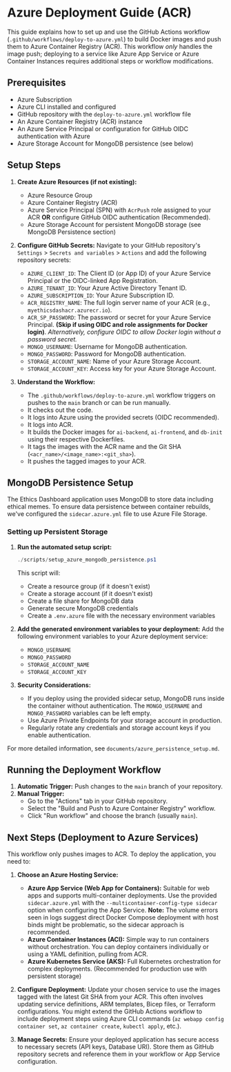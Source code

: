 # Azure Deployment Guide (ACR)

This guide explains how to set up and use the GitHub Actions workflow (`.github/workflows/deploy-to-azure.yml`) to build Docker images and push them to Azure Container Registry (ACR). This workflow *only* handles the image push; deploying to a service like Azure App Service or Azure Container Instances requires additional steps or workflow modifications.

## Prerequisites

-   Azure Subscription
-   Azure CLI installed and configured
-   GitHub repository with the `deploy-to-azure.yml` workflow file
-   An Azure Container Registry (ACR) instance
-   An Azure Service Principal or configuration for GitHub OIDC authentication with Azure
-   Azure Storage Account for MongoDB persistence (see below)

## Setup Steps

1.  **Create Azure Resources (if not existing):**
    * Azure Resource Group
    * Azure Container Registry (ACR)
    * Azure Service Principal (SPN) with `AcrPush` role assigned to your ACR **OR** configure GitHub OIDC authentication (Recommended).
    * Azure Storage Account for persistent MongoDB storage (see MongoDB Persistence section)

2.  **Configure GitHub Secrets:**
    Navigate to your GitHub repository's `Settings` > `Secrets and variables` > `Actions` and add the following repository secrets:
    * `AZURE_CLIENT_ID`: The Client ID (or App ID) of your Azure Service Principal or the OIDC-linked App Registration.
    * `AZURE_TENANT_ID`: Your Azure Active Directory Tenant ID.
    * `AZURE_SUBSCRIPTION_ID`: Your Azure Subscription ID.
    * `ACR_REGISTRY_NAME`: The full login server name of your ACR (e.g., `myethicsdashacr.azurecr.io`).
    * `ACR_SP_PASSWORD`: The password or secret for your Azure Service Principal. **(Skip if using OIDC and role assignments for Docker login)**. *Alternatively, configure OIDC to allow Docker login without a password secret.*
    * `MONGO_USERNAME`: Username for MongoDB authentication.
    * `MONGO_PASSWORD`: Password for MongoDB authentication.
    * `STORAGE_ACCOUNT_NAME`: Name of your Azure Storage Account.
    * `STORAGE_ACCOUNT_KEY`: Access key for your Azure Storage Account.

3.  **Understand the Workflow:**
    * The `.github/workflows/deploy-to-azure.yml` workflow triggers on pushes to the `main` branch or can be run manually.
    * It checks out the code.
    * It logs into Azure using the provided secrets (OIDC recommended).
    * It logs into ACR.
    * It builds the Docker images for `ai-backend`, `ai-frontend`, and `db-init` using their respective Dockerfiles.
    * It tags the images with the ACR name and the Git SHA (`<acr_name>/<image_name>:<git_sha>`).
    * It pushes the tagged images to your ACR.

## MongoDB Persistence Setup

The Ethics Dashboard application uses MongoDB to store data including ethical memes. To ensure data persistence between container rebuilds, we've configured the `sidecar.azure.yml` file to use Azure File Storage.

### Setting up Persistent Storage

1. **Run the automated setup script:**
   ```powershell
   ./scripts/setup_azure_mongodb_persistence.ps1
   ```
   This script will:
   - Create a resource group (if it doesn't exist)
   - Create a storage account (if it doesn't exist)
   - Create a file share for MongoDB data
   - Generate secure MongoDB credentials
   - Create a `.env.azure` file with the necessary environment variables

2. **Add the generated environment variables to your deployment:**
   Add the following environment variables to your Azure deployment service:
   - `MONGO_USERNAME`
   - `MONGO_PASSWORD`
   - `STORAGE_ACCOUNT_NAME`
   - `STORAGE_ACCOUNT_KEY`

3. **Security Considerations:**
   - If you deploy using the provided sidecar setup, MongoDB runs inside the container without authentication. The `MONGO_USERNAME` and `MONGO_PASSWORD` variables can be left empty.
   - Use Azure Private Endpoints for your storage account in production.
   - Regularly rotate any credentials and storage account keys if you enable
     authentication.

For more detailed information, see `documents/azure_persistence_setup.md`.

## Running the Deployment Workflow

1.  **Automatic Trigger:** Push changes to the `main` branch of your repository.
2.  **Manual Trigger:**
    * Go to the "Actions" tab in your GitHub repository.
    * Select the "Build and Push to Azure Container Registry" workflow.
    * Click "Run workflow" and choose the branch (usually `main`).

## Next Steps (Deployment to Azure Services)

This workflow only pushes images to ACR. To deploy the application, you need to:

1.  **Choose an Azure Hosting Service:**
    * **Azure App Service (Web App for Containers):** Suitable for web apps and supports multi-container deployments. Use the provided `sidecar.azure.yml` with the `--multicontainer-config-type sidecar` option when configuring the App Service. **Note:** The volume errors seen in logs suggest direct Docker Compose deployment with host binds might be problematic, so the sidecar approach is recommended.
    * **Azure Container Instances (ACI):** Simple way to run containers without orchestration. You can deploy containers individually or using a YAML definition, pulling from ACR.
    * **Azure Kubernetes Service (AKS):** Full Kubernetes orchestration for complex deployments. (Recommended for production use with persistent storage)

2.  **Configure Deployment:** Update your chosen service to use the images tagged with the latest Git SHA from your ACR. This often involves updating service definitions, ARM templates, Bicep files, or Terraform configurations. You might extend the GitHub Actions workflow to include deployment steps using Azure CLI commands (`az webapp config container set`, `az container create`, `kubectl apply`, etc.).

3.  **Manage Secrets:** Ensure your deployed application has secure access to necessary secrets (API keys, Database URI). Store them as GitHub repository secrets and reference them in your workflow or App Service configuration.
